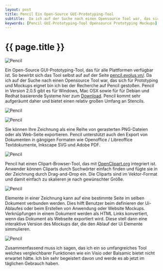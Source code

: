 ```yaml
---
layout: post
title: Pencil Ein Open-Source GUI-Prototyping-Tool
subtitle:  Da ich auf der Suche nach einen Opensource Tool war, das sich für Prototyping und Mockups eignet bin ich bei der Recherche auf Pencil gestoßen. Ein kurzer Überblick.
keywords: [Pencil GUI-Prototyping-Tool Opensource Prototyping Mockups]
---
```

# {{ page.title }}

![Pencil](https://www.elastic2ls.com/wp-content/uploads/2015/05/Screen-Shot-2015-05-15-at-11.24.25-1024x758.png)

Ein Open-Source GUI-Prototyping-Tool, das für alle Plattformen verfügbar ist. So bewirbt sich das Tool selbst auf auf der Seite [pencil.evolus.vn/](httpss://pencil.evolus.vn/Downloads.html). Da ich auf der Suche nach einen Opensource Tool war, das sich für Prototyping und Mockups eignet bin ich bei der Recherche auf Pencil gestoßen. Pencil in Version 2.0.5 gibt es für Windows, Mac OSX sowie für für Debian und Redhat basierende Systeme hier zum [Download](httpss://code.google.com/p/evoluspencil/downloads/list). Pencil kommt sehr aufgeräumt daher und bietet einen relativ großen Umfang an Stencils.

![Pencil](https://www.elastic2ls.com/wp-content/uploads/2015/05/stencils.png)

![Pencil](https://www.elastic2ls.com/wp-content/uploads/2015/05/diagram.png)

Sie können Ihre Zeichnung als eine Reihe von gerasterten PNG-Dateien oder als Web-Seite exportieren. Pencil unterstützt auch den Export von Dokumenten in gängigen Formaten wie Openoffice / Libreoffice Textdokumente, Inkscape SVG und Adobe PDF.

![Pencil](https://www.elastic2ls.com/wp-content/uploads/2015/05/export.png)

Pencil hat einen Clipart-Browser-Tool, das mit [OpenClipart.org](https://openclipart.org/) integriert ist. Anwender können Cliparts durch Suchwörter einfach finden und fügte sie in der Zeichnung durch Drag-and-Drop ein. Die Cliparts sind im Vektor-Format und damit einfach zu skalieren je nach gewünschter Größe.

![Pencil](https://www.elastic2ls.com/wp-content/uploads/2015/05/clipart.png)

Elemente in einer Zeichnung kann auf eine bestimmte Seite im selben Dokument verbunden werden. Dies hilft Benutzer beim definieren der Ui-Ablaufes oder beim Erstellen von Anwendung oder Website Mockups. Verknüpfungen in einem Dokument werden als HTML Links konvertiert, wenn das Dokument als Webseite exportiert wird. Diese stell dann eine interaktive Version des Mockups dar, die den Ablauf der Ui Elemente simmulieren.

![Pencil](https://www.elastic2ls.com/wp-content/uploads/2015/05/linking.png)

Zusammenfassend muss ich sagen, das ich ein so umfangreiches Tool welches vergleichbarer Funktionen wie ein Visio oder Balsamic bietet nicht erwartet hätte. Ich bin sehr begeistert davon und werde es ab jetzt im täglichen Gebrauch haben.
